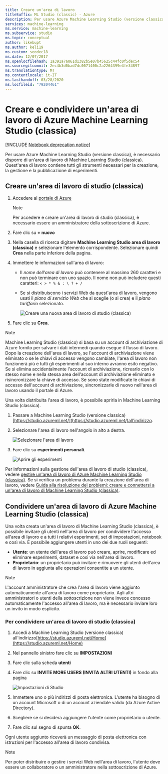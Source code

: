 ```yaml
---
title: Creare un'area di lavoro
titleSuffix: ML Studio (classic) - Azure
description: Per usare Azure Machine Learning Studio (versione classica), è necessario disporre di un'area di lavoro di Machine Learning Studio (classica). Quest'area di lavoro contiene tutti gli strumenti necessari per la creazione, la gestione e la pubblicazione di esperimenti.
services: machine-learning
ms.service: machine-learning
ms.subservice: studio
ms.topic: conceptual
author: likebupt
ms.author: keli19
ms.custom: seodec18
ms.date: 12/07/2017
ms.openlocfilehash: 1a391a7a061d1382b5e07b45625c44fc0f5dec54
ms.sourcegitcommit: 2ec4b3d0bad7dc0071400c2a2264399e4fe34897
ms.translationtype: MT
ms.contentlocale: it-IT
ms.lasthandoff: 03/28/2020
ms.locfileid: "79204461"
---
```

# <a name="create-and-share-an-azure-machine-learning-studio-classic-workspace"></a>Creare e condividere un'area di lavoro di Azure Machine Learning Studio (classica)

[!INCLUDE [Notebook deprecation notice](../../../includes/aml-studio-notebook-notice.md)]

Per usare Azure Machine Learning Studio (versione classica), è necessario disporre di un'area di lavoro di Machine Learning Studio (classica). Quest'area di lavoro contiene tutti gli strumenti necessari per la creazione, la gestione e la pubblicazione di esperimenti.

## <a name="create-a-studio-classic-workspace"></a>Creare un'area di lavoro di studio (classica)

1. Accedere al [portale di Azure](https://portal.azure.com/)

    > [!NOTE]
    > Per accedere e creare un'area di lavoro di studio (classica), è necessario essere un amministratore della sottoscrizione di Azure. 
    >
    > 

2. Fare clic su **+ nuovo**

3. Nella casella di ricerca digitare **Machine Learning Studio area di lavoro (classica)** e selezionare l'elemento corrispondente. Selezionare quindi **Crea** nella parte inferiore della pagina.

4. Immettere le informazioni sull'area di lavoro:

   - Il *nome dell'area di lavoro* può contenere al massimo 260 caratteri e non può terminare con uno spazio. Il nome non può includere questi caratteri: `< > * % & : \ ? + /`
   - Se si distribuiscono i servizi Web da quest'area di lavoro, vengono usati il *piano di servizio Web* che si sceglie (o si crea) e il *piano tariffario* selezionato.

     ![Creare una nuova area di lavoro di studio (classica)](./media/create-workspace/create-new-workspace.png)

5. Fare clic su **Crea**.

> [!NOTE]
> Machine Learning Studio (classico) si basa su un account di archiviazione di Azure fornito per salvare i dati intermedi quando esegue il flusso di lavoro. Dopo la creazione dell'area di lavoro, se l'account di archiviazione viene eliminato o se le chiavi di accesso vengono cambiate, l'area di lavoro non funzionerà più e tutti gli esperimenti al suo interno avranno esito negativo.
Se si elimina accidentalmente l'account di archiviazione, ricrearlo con lo stesso nome e nella stessa area dell'account di archiviazione eliminato e risincronizzare la chiave di accesso. Se sono state modificate le chiavi di accesso dell'account di archiviazione, sincronizzarle di nuovo nell'area di lavoro usando il portale di Azure.

Una volta distribuita l'area di lavoro, è possibile aprirla in Machine Learning Studio (classica).

1. Passare a Machine Learning Studio (versione classica) [https://studio.azureml.net/](https://studio.azureml.net/)all'indirizzo.

2. Selezionare l'area di lavoro nell'angolo in alto a destra.

    ![Selezionare l'area di lavoro](./media/create-workspace/open-workspace.png)

3. Fare clic su **esperimenti personali**.

    ![Aprire gli esperimenti](./media/create-workspace/my-experiments.png)

Per informazioni sulla gestione dell'area di lavoro di studio (classica), vedere [gestire un'area di lavoro di Azure Machine Learning Studio (classica)](manage-workspace.md).
Se si verifica un problema durante la creazione dell'area di lavoro, vedere [Guida alla risoluzione dei problemi: creare e connettersi a un'area di lavoro di Machine Learning Studio (classica)](troubleshooting-creating-ml-workspace.md).


## <a name="share-an-azure-machine-learning-studio-classic-workspace"></a>Condividere un'area di lavoro di Azure Machine Learning Studio (classica)
Una volta creata un'area di lavoro di Machine Learning Studio (classica), è possibile invitare gli utenti nell'area di lavoro per condividere l'accesso all'area di lavoro e a tutti i relativi esperimenti, set di impostazioni, notebook e così via. È possibile aggiungere utenti in uno dei due ruoli seguenti:

* **Utente**: un utente dell'area di lavoro può creare, aprire, modificare ed eliminare esperimenti, dataset e così via nell'area di lavoro.
* **Proprietario**: un proprietario può invitare e rimuovere gli utenti dell'area di lavoro in aggiunta alle operazioni consentite a un utente.

> [!NOTE]
> L'account amministratore che crea l'area di lavoro viene aggiunto automaticamente all'area di lavoro come proprietario. Agli altri amministratori o utenti della sottoscrizione non viene invece concesso automaticamente l'accesso all'area di lavoro, ma è necessario inviare loro un invito in modo esplicito.
> 
> 

### <a name="to-share-a-studio-classic-workspace"></a>Per condividere un'area di lavoro di studio (classica)

1. Accedi a Machine Learning Studio (versione classica) all'indirizzo[https://studio.azureml.net/Home](https://studio.azureml.net/Home)

2. Nel pannello sinistro fare clic su **IMPOSTAZIONI**

3. Fare clic sulla scheda **utenti**

4. Fare clic su **INVITE MORE USERS (INVITA ALTRI UTENTI)** in fondo alla pagina

    ![Impostazioni di Studio](./media/create-workspace/settings.png)

5. Immettere uno o più indirizzi di posta elettronica. L'utente ha bisogno di un account Microsoft o di un account aziendale valido (da Azure Active Directory).

6. Scegliere se si desidera aggiungere l'utente come proprietario o utente.

7. Fare clic sul segno di spunta **OK**.

Ogni utente aggiunto riceverà un messaggio di posta elettronica con istruzioni per l'accesso all'area di lavoro condivisa.

> [!NOTE]
> Per poter distribuire o gestire i servizi Web nell'area di lavoro, l'utente deve essere un collaboratore o un amministratore nella sottoscrizione di Azure. 



